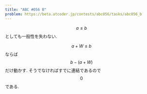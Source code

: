 ```yaml
---
title: "ABC #056 B"
problem: https://beta.atcoder.jp/contests/abc056/tasks/abc056_b
---
```

$$ a \leq b $$ としても一般性を失わない.

$$ a+W \leq b $$ ならば $$ b - (a+W) $$ だけ動かす. そうでなければすでに連結であるので $$ 0 $$ である.
